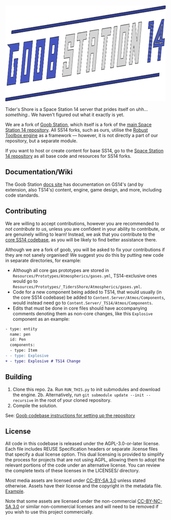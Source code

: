 <!--
SPDX-FileCopyrightText: 2017 PJB3005 <pieterjan.briers@gmail.com>
SPDX-FileCopyrightText: 2018 Pieter-Jan Briers <pieterjan.briers@gmail.com>
SPDX-FileCopyrightText: 2019 Ivan <silvertorch5@gmail.com>
SPDX-FileCopyrightText: 2019 Silver <silvertorch5@gmail.com>
SPDX-FileCopyrightText: 2020 Injazz <43905364+Injazz@users.noreply.github.com>
SPDX-FileCopyrightText: 2020 RedlineTriad <39059512+RedlineTriad@users.noreply.github.com>
SPDX-FileCopyrightText: 2020 Víctor Aguilera Puerto <zddm@outlook.es>
SPDX-FileCopyrightText: 2021 Paul Ritter <ritter.paul1@googlemail.com>
SPDX-FileCopyrightText: 2021 Swept <sweptwastaken@protonmail.com>
SPDX-FileCopyrightText: 2021 mirrorcult <lunarautomaton6@gmail.com>
SPDX-FileCopyrightText: 2022 Pieter-Jan Briers <pieterjan.briers+git@gmail.com>
SPDX-FileCopyrightText: 2022 ike709 <ike709@users.noreply.github.com>
SPDX-FileCopyrightText: 2023 iglov <iglov@avalon.land>
SPDX-FileCopyrightText: 2024 Aidenkrz <aiden@djkraz.com>
SPDX-FileCopyrightText: 2024 Kira Bridgeton <161087999+Verbalase@users.noreply.github.com>
SPDX-FileCopyrightText: 2024 Rares Popa <2606875+rarepops@users.noreply.github.com>
SPDX-FileCopyrightText: 2024 router <messagebus@vk.com>
SPDX-FileCopyrightText: 2025 Aiden <28298836+Aidenkrz@users.noreply.github.com>
SPDX-FileCopyrightText: 2025 Piras314 <p1r4s@proton.me>

SPDX-License-Identifier: AGPL-3.0-or-later
-->

<p align="center"> <img alt="Space Station 14" width="880" height="300" src="https://github.com/Goob-Station/Goob-Station/blob/master/Resources/Textures/Logo/logo.png" /></p>

Tider's Shore is a Space Station 14 server that prides itself on uhh... *something*.. We haven't figured out what it exactly is yet.

We are a fork of [Goob Station](https://github.com/Goob-Station/Goob-Station), which itself is a fork of the [main Space Station 14 repository](https://github.com/space-wizards/space-station-14).
All SS14 forks, such as ours, utilise the [Robust Toolbox engine](https://github.com/space-wizards/RobustToolbox) as a framework — however, it is not directly a part of our repository, but a separate module.

If you want to host or create content for base SS14, go to the [Space Station 14 repository](https://github.com/space-wizards/space-station-14) as all base code and resources for SS14 forks.

## Documentation/Wiki

The Goob Station [docs site](https://docs.goobstation.com/) has documentation on GS14's (and by extension, also TS14's) content, engine, game design, and more, including code standards.

## Contributing

We are willing to accept contributions, however you are recommended to *not contribute to us*, unless you are confident in your ability to contribute, or are genuinely willing to learn!
Instead, we ask that you contribute to the [core SS14 codebase](https://github.com/space-wizards/space-station-14), as you will be likely to find better assistance there.

Although we are a fork of goob, you will be asked to fix your contributions if they are not sanely organised!
We suggest you do this by putting new code in separate directories, for example:
- Although all core gas prototypes are stored in `Resources/Prototypes/Atmospherics/gases.yml`, TS14-exclusive ones would go to `Resources/Prototypes/_TidersShore/Atmospherics/gases.yml`.
- Code for a new component being added to TS14, that would usually (in the core SS14 codebase) be added to `Content.Server/Atmos/Components`, would instead need go to `Content.Server/_TS14/Atmos/Components`.
- Edits that must be done in core files should have accompanying comments denoting them as non-core changes, like this `Explosive` component as an example:
<!-- zerowidth space to invalidate diff -->
```diff
​- type: entity
  name: pen
  id: Pen
  components:
  - type: Item
- - type: Explosive
+ - type: Explosive # TS14 Change
```

## Building

1. Clone this repo.
2a. Run `RUN_THIS.py` to init submodules and download the engine.
2b. Alternatively, run `git submodule update --init --recursive` in the root of your cloned repository.
3. Compile the solution.

See: [Goob codebase instructions for setting up the repository](https://docs.goobstation.com/en/general-development/setup.html)

## License

All code in this codebase is released under the AGPL-3.0-or-later license. Each file includes REUSE Specification headers or separate .license files that specify a dual license option. This dual licensing is provided to simplify the process for projects that are not using AGPL, allowing them to adopt the relevant portions of the code under an alternative license. You can review the complete texts of these licenses in the LICENSES/ directory.

Most media assets are licensed under [CC-BY-SA 3.0](https://creativecommons.org/licenses/by-sa/3.0/) unless stated otherwise. Assets have their license and the copyright in the metadata file. [Example](https://github.com/space-wizards/space-station-14/blob/master/Resources/Textures/Objects/Tools/crowbar.rsi/meta.json).

Note that some assets are licensed under the non-commercial [CC-BY-NC-SA 3.0](https://creativecommons.org/licenses/by-nc-sa/3.0/) or similar non-commercial licenses and will need to be removed if you wish to use this project commercially.
